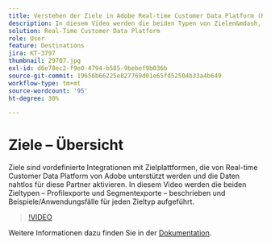 ```yaml
---
title: Verstehen der Ziele in Adobe Real-time Customer Data Platform (RTCDP)
description: In diesem Video werden die beiden Typen von Zielen&mdash, Profilexporte und Segmentexporte&mdash sowie Beispiele/Anwendungsfälle für jeden Zieltyp definiert.
solution: Real-Time Customer Data Platform
role: User
feature: Destinations
jira: KT-3797
thumbnail: 29707.jpg
exl-id: d6e78ec2-f9e0-4794-b585-9bebef9b036b
source-git-commit: 19656b66225e827769d01e65fd52504b33a4b649
workflow-type: tm+mt
source-wordcount: '95'
ht-degree: 30%

---
```


# Ziele – Übersicht

Ziele sind vordefinierte Integrationen mit Zielplattformen, die von Real-time Customer Data Platform von Adobe unterstützt werden und die Daten nahtlos für diese Partner aktivieren. In diesem Video werden die beiden Zieltypen – Profilexporte und Segmentexporte – beschrieben und Beispiele/Anwendungsfälle für jeden Zieltyp aufgeführt.

>[!VIDEO](https://video.tv.adobe.com/v/29707?quality=12&learn=on)

Weitere Informationen dazu finden Sie in der [Dokumentation](https://experienceleague.adobe.com/docs/experience-platform/rtcdp/destinations/destinations-overview.html).

